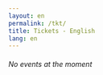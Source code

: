 ```yaml
---
layout: en
permalink: /tkt/
title: Tickets - English
lang: en
---
```


###### No events at the moment
